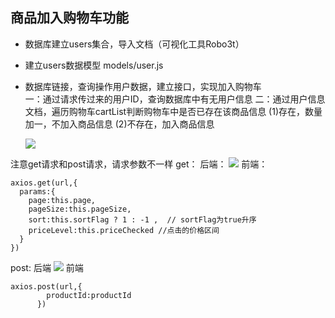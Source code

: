 ## 商品加入购物车功能
- 数据库建立users集合，导入文档（可视化工具Robo3t）
- 建立users数据模型
  models/user.js
- 数据库链接，查询操作用户数据，建立接口，实现加入购物车  
    一：通过请求传过来的用户ID，查询数据库中有无用户信息
    二：通过用户信息文档，遍历购物车cartList判断购物车中是否已存在该商品信息
      (1)存在，数量加一，不加入商品信息
      (2)不存在，加入商品信息


    ![](https://upload-images.jianshu.io/upload_images/9249356-aa497a349a6330f2.png?imageMogr2/auto-orient/strip%7CimageView2/2/w/1240)

注意get请求和post请求，请求参数不一样
get：
后端：
![](https://upload-images.jianshu.io/upload_images/9249356-117e1d9ae3d19329.png?imageMogr2/auto-orient/strip%7CimageView2/2/w/1240)
前端：
```
axios.get(url,{
  params:{
    page:this.page,
    pageSize:this.pageSize,
    sort:this.sortFlag ? 1 : -1 ,  // sortFlag为true升序
    priceLevel:this.priceChecked //点击的价格区间
  }
})
```
post:
后端
![](https://upload-images.jianshu.io/upload_images/9249356-69532319e4069127.png?imageMogr2/auto-orient/strip%7CimageView2/2/w/1240)
前端
```
axios.post(url,{
        productId:productId
      })

```